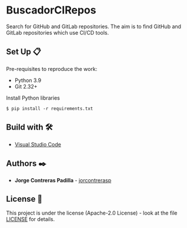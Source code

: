 # BuscadorCIRepos
Search for GitHub and GitLab repositories. The aim is to find GitHub and GitLab repositories which use CI/CD tools.

## Set Up 📋

Pre-requisites to reproduce the work:

- Python 3.9
- Git 2.32+

Install Python libraries

```
$ pip install -r requirements.txt
```

## Build with 🛠️

* [Visual Studio Code](https://code.visualstudio.com/)

## Authors ✒️

* **Jorge Contreras Padilla** - [jorcontrerasp](https://github.com/jorcontrerasp)

## License 📄

This project is under the license (Apache-2.0 License) - look at the file [LICENSE](https://github.com/jorcontrerasp/BuscadorCIRepos/blob/main/LICENSE) for details.
